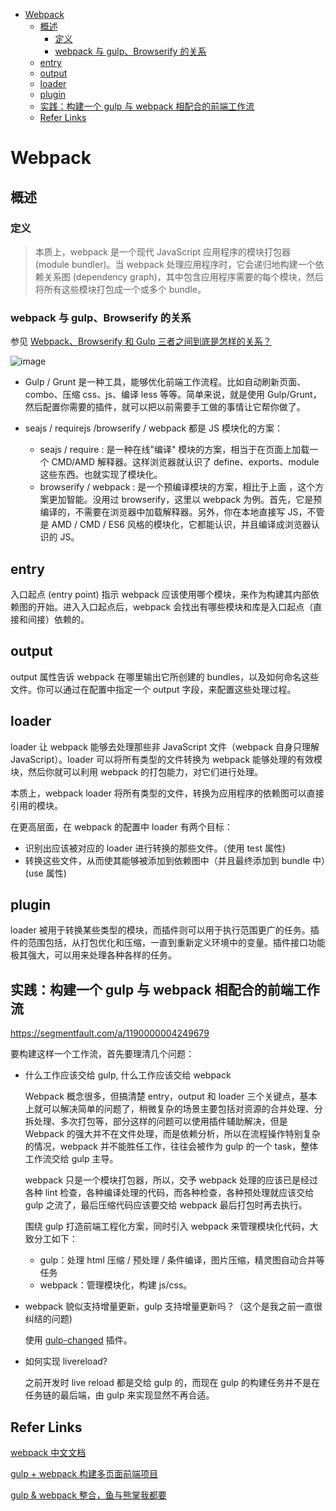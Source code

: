 - [Webpack](#webpack)
  - [概述](#%E6%A6%82%E8%BF%B0)
    - [定义](#%E5%AE%9A%E4%B9%89)
    - [webpack 与 gulp、Browserify 的关系](#webpack-%E4%B8%8E-gulp%E3%80%81browserify-%E7%9A%84%E5%85%B3%E7%B3%BB)
  - [entry](#entry)
  - [output](#output)
  - [loader](#loader)
  - [plugin](#plugin)
  - [实践：构建一个 gulp 与 webpack 相配合的前端工作流](#%E5%AE%9E%E8%B7%B5%EF%BC%9A%E6%9E%84%E5%BB%BA%E4%B8%80%E4%B8%AA-gulp-%E4%B8%8E-webpack-%E7%9B%B8%E9%85%8D%E5%90%88%E7%9A%84%E5%89%8D%E7%AB%AF%E5%B7%A5%E4%BD%9C%E6%B5%81)
  - [Refer Links](#refer-links)

# Webpack

## 概述

### 定义

> 本质上，webpack 是一个现代 JavaScript 应用程序的模块打包器 (module bundler)。当 webpack 处理应用程序时，它会递归地构建一个依赖关系图 (dependency graph)，其中包含应用程序需要的每个模块，然后将所有这些模块打包成一个或多个 bundle。

### webpack 与 gulp、Browserify 的关系

参见 [Webpack、Browserify 和 Gulp 三者之间到底是怎样的关系？](https://www.zhihu.com/question/37020798)

![image](http://otaivnlxc.bkt.clouddn.com/jpg/2017/12/5/cbb566cf50f5513b6433fa28d6f70935.jpg)

- Gulp / Grunt 是一种工具，能够优化前端工作流程。比如自动刷新页面、combo、压缩 css、js、编译 less 等等。简单来说，就是使用 Gulp/Grunt，然后配置你需要的插件，就可以把以前需要手工做的事情让它帮你做了。

- seajs / requirejs /browserify / webpack 都是 JS 模块化的方案：
  - seajs / require : 是一种在线"编译" 模块的方案，相当于在页面上加载一个 CMD/AMD 解释器。这样浏览器就认识了 define、exports、module 这些东西。也就实现了模块化。
  - browserify / webpack : 是一个预编译模块的方案，相比于上面 ，这个方案更加智能。没用过 browserify，这里以 webpack 为例。首先，它是预编译的，不需要在浏览器中加载解释器。另外，你在本地直接写 JS，不管是 AMD / CMD / ES6 风格的模块化，它都能认识，并且编译成浏览器认识的 JS。

## entry

入口起点 (entry point) 指示 webpack 应该使用哪个模块，来作为构建其内部依赖图的开始。进入入口起点后，webpack 会找出有哪些模块和库是入口起点（直接和间接）依赖的。

## output

output 属性告诉 webpack 在哪里输出它所创建的 bundles，以及如何命名这些文件。你可以通过在配置中指定一个 output 字段，来配置这些处理过程。

## loader

loader 让 webpack 能够去处理那些非 JavaScript 文件（webpack 自身只理解 JavaScript）。loader 可以将所有类型的文件转换为 webpack 能够处理的有效模块，然后你就可以利用 webpack 的打包能力，对它们进行处理。

本质上，webpack loader 将所有类型的文件，转换为应用程序的依赖图可以直接引用的模块。

在更高层面，在 webpack 的配置中 loader 有两个目标：
- 识别出应该被对应的 loader 进行转换的那些文件。（使用 test 属性)
- 转换这些文件，从而使其能够被添加到依赖图中（并且最终添加到 bundle 中）(use 属性)

## plugin

loader 被用于转换某些类型的模块，而插件则可以用于执行范围更广的任务。插件的范围包括，从打包优化和压缩，一直到重新定义环境中的变量。插件接口功能极其强大，可以用来处理各种各样的任务。

## 实践：构建一个 gulp 与 webpack 相配合的前端工作流

https://segmentfault.com/a/1190000004249679

要构建这样一个工作流，首先要理清几个问题：

- 什么工作应该交给 gulp, 什么工作应该交给 webpack

  Webpack 概念很多，但搞清楚 entry，output 和 loader 三个关键点，基本上就可以解决简单的问题了，稍微复杂的场景主要包括对资源的合并处理、分拆处理、多次打包等，部分这样的问题可以使用插件辅助解决，但是 Webpack 的强大并不在文件处理，而是依赖分析，所以在流程操作特别复杂的情况，webpack 并不能胜任工作，往往会被作为 gulp 的一个 task，整体工作流交给 gulp 主导。

  webpack 只是一个模块打包器，所以，交予 webpack 处理的应该已是经过各种 lint 检查，各种编译处理的代码，而各种检查，各种预处理就应该交给 gulp 之流了，最后压缩代码应该要交给 webpack 最后打包时再去执行。

  围绕 gulp 打造前端工程化方案，同时引入 webpack 来管理模块化代码，大致分工如下：
  - gulp：处理 html 压缩 / 预处理 / 条件编译，图片压缩，精灵图自动合并等任务
  - webpack：管理模块化，构建 js/css。

- webpack 貌似支持增量更新，gulp 支持增量更新吗？（这个是我之前一直很纠结的问题)

  使用 [gulp-changed](https://github.com/sindresorhus/gulp-changed) 插件。

- 如何实现 livereload?

  之前开发时 live reload 都是交给 gulp 的，而现在 gulp 的构建任务并不是在任务链的最后端，由 gulp 来实现显然不再合适。

## Refer Links

[webpack 中文文档](https://doc.webpack-china.org/concepts/)

[gulp + webpack 构建多页面前端项目](https://github.com/fwon/blog/issues/17)

[gulp & webpack 整合，鱼与熊掌我都要](http://www.jianshu.com/p/9724c47b406c)